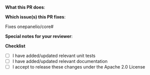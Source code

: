 <!--  Thanks for sending a pull request! Here are some tips for you:
1. Please read our contributor guidelines: https://docs.onepanel.ai/docs/getting-started/contributing
2. Prefix the title of this PR with `feat:`, `fix:`, `docs:` or `chore:`, example: `feat: added great feature`
3. If this PR is a feature or enhancement, then create an issue (https://github.com/onepanelio/core/issues) first. 
-->

**What this PR does**:

**Which issue(s) this PR fixes**:
<!--
*Automatically closes linked issue when PR is merged.
Usage: `Fixes onepanelio/core#<issue-number>`
-->
Fixes onepanelio/core#

**Special notes for your reviewer**:

**Checklist**

- [ ] I have added/updated relevant unit tests
- [ ] I have added/updated relevant documentation
- [ ] I accept to release these changes under the Apache 2.0 License   